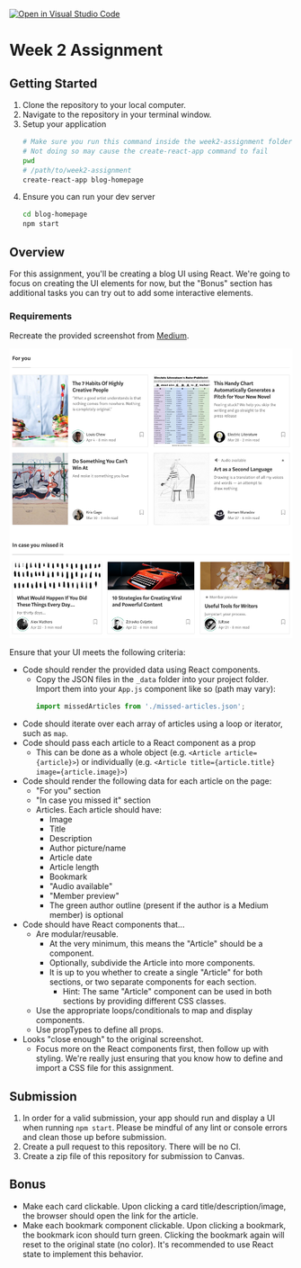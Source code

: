 [![Open in Visual Studio Code](https://classroom.github.com/assets/open-in-vscode-c66648af7eb3fe8bc4f294546bfd86ef473780cde1dea487d3c4ff354943c9ae.svg)](https://classroom.github.com/online_ide?assignment_repo_id=9860671&assignment_repo_type=AssignmentRepo)
# Week 2 Assignment

## Getting Started

1. Clone the repository to your local computer.
2. Navigate to the repository in your terminal window.
3. Setup your application
   ```bash
   # Make sure you run this command inside the week2-assignment folder. Check via `pwd`
   # Not doing so may cause the create-react-app command to fail
   pwd
   # /path/to/week2-assignment
   create-react-app blog-homepage
   ```
4. Ensure you can run your dev server
   ```bash
   cd blog-homepage
   npm start
   ```

## Overview

For this assignment, you'll be creating a blog UI using React. We're going to focus on creating the UI elements for now, but the "Bonus" section has additional tasks you can try out to add some interactive elements.

### Requirements

Recreate the provided screenshot from [Medium](https://medium.com).

![Medium screenshot](medium.jpeg)

Ensure that your UI meets the following criteria:

* Code should render the provided data using React components.
    * Copy the JSON files in the `_data` folder into your project folder. Import them into your `App.js` component like so (path may vary):
      ```js
      import missedArticles from './missed-articles.json';
      ```
* Code should iterate over each array of articles using a loop or iterator, such as `map`.
* Code should pass each article to a React component as a prop
    * This can be done as a whole object (e.g. `<Article article={article}>`) or individually (e.g. `<Article title={article.title} image={article.image}>`)
* Code should render the following data for each article on the page:
    * "For you" section
    * "In case you missed it" section
    * Articles. Each article should have:
        * Image
        * Title
        * Description
        * Author picture/name
        * Article date
        * Article length
        * Bookmark
        * "Audio available"
        * "Member preview"
        * The green author outline (present if the author is a Medium member) is optional
* Code should have React components that...
    * Are modular/reusable.
        * At the very minimum, this means the "Article" should be a component.
        * Optionally, subdivide the Article into more components.
        * It is up to you whether to create a single "Article" for both sections, or two separate components for each section.
            * Hint: The same "Article" component can be used in both sections by providing different CSS classes.
    * Use the appropriate loops/conditionals to map and display components.
    * Use propTypes to define all props.
* Looks "close enough" to the original screenshot.
    * Focus more on the React components first, then follow up with styling. We're really just ensuring that you know how to define and import a CSS file for this assignment.

## Submission

1. In order for a valid submission, your app should run and display a UI when running `npm start`. Please be mindful of any lint or console errors and clean those up before submission.
2. Create a pull request to this repository. There will be no CI.
3. Create a zip file of this repository for submission to Canvas. 

## Bonus

* Make each card clickable. Upon clicking a card title/description/image, the browser should open the link for the article.
* Make each bookmark component clickable. Upon clicking a bookmark, the bookmark icon should turn green. Clicking the bookmark again will reset to the original state (no color). It's recommended to use React state to implement this behavior.
